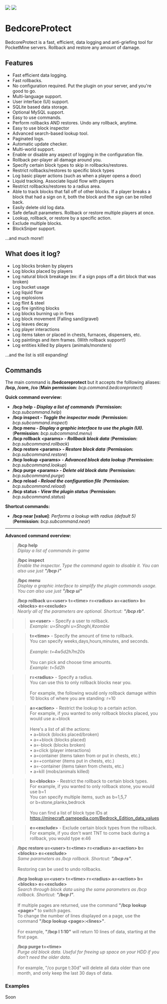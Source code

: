 [![](https://poggit.pmmp.io/shield.state/BedcoreProtect)](https://poggit.pmmp.io/p/BedcoreProtect) [![](https://poggit.pmmp.io/shield.api/BedcoreProtect)](https://poggit.pmmp.io/p/BedcoreProtect)

# BedcoreProtect
BedcoreProtect is a fast, efficient, data logging and anti-griefing tool for PocketMine servers. Rollback and restore any amount of damage.

## Features
- Fast efficient data logging.
- Fast rollbacks.
- No configuration required. Put the plugin on your server, and you're good to go.
- Multi-language support.
- User interface (UI) support.
- SQLite based data storage.
- Optional MySQL support.
- Easy to use commands.
- Perform rollbacks AND restores. Undo any rollback, anytime.
- Easy to use block inspector
- Advanced search-based lookup tool.
- Paginated logs.
- Automatic update checker.
- Multi-world support.
- Enable or disable any aspect of logging in the configuration file.
- Rollback per-player all damage around you.
- Specify certain block types to skip in rollbacks/restores.
- Restrict rollbacks/restores to specific block types
- Log basic player actions (such as when a player opens a door)
- Liquid tracking. Associate liquid flow with players
- Restrict rollbacks/restores to a radius area.
- Able to track blocks that fall off of other blocks. If a player breaks a block that had a sign on it, both the block and the sign can be rolled back.
- Easily delete old log data.
- Safe default parameters.
Rollback or restore multiple players at once.
- Lookup, rollback, or restore by a specific action.
- Exclude multiple blocks.
- BlockSniper support.

...and much more!!
## What does it log?
- Log blocks broken by players
- Log blocks placed by players
- Log natural block breakage (ex: if a sign pops off a dirt block that was broken)
- Log bucket usage
- Log liquid flow
- Log explosions
- Log flint & steel
- Log fire igniting blocks
- Log blocks burning up in fires
- Log block movement (Falling sand/gravel)
- Log leaves decay
- Log player interactions
- Log items taken or placed in chests, furnaces, dispensers, etc.
- Log paintings and item frames. (With rollback support!)
- Log entities killed by players (animals/monsters)

...and the list is still expanding!

## Commands
The main command is **/bedcoreprotect** but it accepts the folllowing aliases: **/bcp, /core, /co** (**Main permission:** _bcp.command.bedcoreprotect_)

**Quick command overview:**
- **/bcp help - _Display a list of commands_** (**Permission:** _bcp.subcommand.help_)
- **/bcp inspect - _Toggle the inspector mode_** (**Permission:** _bcp.subcommand.inspect_)
- **/bcp menu - _Display a graphic interface to use the plugin (UI)._** (**Permission:** _bcp.subcommand.menu_)
- **/bcp rollback \<params> - _Rollback block data_** (**Permission:** _bcp.subcommand.rollback_)
- **/bcp restore \<params> - _Restore block data_** (**Permission:** _bcp.subcommand.restore_)
- **/bcp lookup \<params> - _Advanced block data lookup_** (**Permission:** _bcp.subcommand.lookup_)
- **/bcp purge \<params> - _Delete old block data_** (**Permission:** _bcp.subcommand.purge_)
- **/bcp reload - _Reload the configuration file_** (**Permission:** _bcp.subcommand.reload_)
- **/bcp status - _View the plugin status_** (**Permission:** _bcp.subcommand.status_)

**Shortcut commands:**
- **/bcp near \[value]**: _Performs a lookup with radius (default 5)_ (**Permission:** _bcp.subcommand.near_)
---
**Advanced command overview:**
> **/bcp help**<br>
_Diplay a list of commands in-game_

> **/bpc inspect**<br>
_Enable the inspector. Type the command again to disable it. You can also use just **"/bcp i"**_

> **/bpc menu**<br>
_Display a graphic interface to simplify the plugin commands usage. You can also use just **"/bcp ui"**_

> **/bcp rollback u=\<user> t=\<time> r=\<radius> a=\<action> b=\<blocks> e=\<exclude>**<br>
_Nearly all of the parameters are optional. Shortcut: **"/bcp rb"**._

>>**u=\<user>** - Specify a user to rollback.<br>
_Example: u=Shoghi u=Shoghi,#zombie_

>>**t=\<time>** - Specify the amount of time to rollback.<br>
You can specify weeks,days,hours,minutes, and seconds.<br><br>
_Example: t=4w5d2h7m20s_<br><br>
You can pick and choose time amounts. <br>
_Example: t=5d2h_

>>**r=\<radius>** - Specify a radius.<br>
You can use this to only rollback blocks near you.<br><br>
For example, the following would only rollback damage within 10 blocks of where you are standing: r=10

>>**a=\<action>** - Restrict the lookup to a certain action.<br>
For example, if you wanted to only rollback blocks placed, you would use a:+block<br><br>
Here's a list of all the actions:<br>
  • a=block (blocks placed/broken)<br>
  • a=+block (blocks placed)<br>
  • a=-block (blocks broken)<br>
  • a=click (player interactions)<br>
  • a=container (items taken from or put in chests, etc.)<br>
  • a=+container (items put in chests, etc.) <br>
  • a=-container (items taken from chests, etc.)<br>
  • a=kill (mobs/animals killed)<br>
  
>>**b=\<blocks>** - Restrict the rollback to certain block types.<br>
For example, if you wanted to only rollback stone, you would use b=1<br>
You can specify multiple items, such as b=1,5,7<br>
or b=stone,planks,bedrock<br><br>
You can find a list of block type IDs at https://minecraft.gamepedia.com/Bedrock_Edition_data_values

>>**e=\<exclude>** - Exclude certain block types from the rollback.<br>
For example, if you don't want TNT to come back during a rollback, you would type e:46

> **/bpc restore u=\<user> t=\<time> r=\<radius> a=\<action> b=\<blocks> e=\<exclude>**<br>
_Same parameters as /bcp rollback. Shortcut: **"/bcp rs"**._<br><br>
Restoring can be used to undo rollbacks.

> **/bcp lookup u=\<user> t=\<time> r=\<radius> a=\<action> b=\<blocks> e=\<exclude>**<br>
_Search through block data using the same parameters as /bcp rollback. Shortcut: **"/bcp l"**._<br><br>
If multiple pages are returned, use the command **"/bcp lookup \<page>"** to switch pages.<br>
To change the number of lines displayed on a page, use the command **"/bcp lookup \<page>:\<lines>"**.<br><br>
For example, **"/bcp l 1:10"** will return 10 lines of data, starting at the first page.

> **/bcp purge t=\<time>**<br>
_Purge old block data. Useful for freeing up space on your HDD if you don't need the older data._<br><br>
For example, "/co purge t:30d" will delete all data older than one month, and only keep the last 30 days of data.

### Examples
Soon
